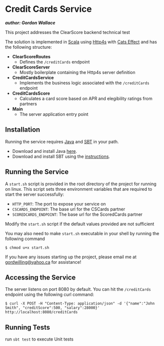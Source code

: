 # Credit Cards Service
*__author: Gordon Wallace__*

This project addresses the ClearScore backend technical test

The solution is implemented in [Scala](https://www.scala-lang.org/) using [Http4s](https://http4s.org/) with [Cats Effect](https://typelevel.org/cats-effect/) and has the following structure:
- __ClearScoreRoutes__
  - Defines the `/creditCards` endpoint
- __ClearScoreServer__
  - Mostly boilerplate containing the Http4s server definition
- __CreditCardsService__
  - Implements the business logic associated with the `/creditCards` endpoint
- __CreditCardsScore__
  - Calculates a card score based on APR and elegibility ratings from partners
- __Main__
  - The server application entry point

## Installation

Running the service requires [Java](https://www.java.com) and [SBT](https://www.scala-sbt.org/) in your path. 
- Download and install Java [here](https://jdk.java.net/java-se-ri/17).
- Download and install SBT using the [instructions](https://www.scala-sbt.org/download.html).

## Running the Service

A `start.sh` script is provided in the root directory of the project for running on linux. This script sets three environment variables that are required to start the server successfully:
- `HTTP_PORT`: The port to expose your service on
- `CSCARDS_ENDPOINT`: The base url for the CSCards partner
- `SCOREDCARDS_ENDPOINT`: The base url for the ScoredCards partner

Modify the `start.sh` script if the default values provided are not sufficient

You may also need to make `start.sh` executable in your shell by running the following command
```
$ chmod u+x start.sh
```
If you have any issues starting up the project, please email me at [gordwilling@yahoo.ca](mailto://gordwilling@yahoo.ca) for assistance!

## Accessing the Service

The server listens on port 8080 by default. You can hit the `/creditCards` endpoint using the following curl command:
```
$ curl -X POST -H "Content-Type: application/json" -d '{"name":"John Smith", "creditScore":500, "salary":28000}' http://localhost:8080/creditCards
```

## Running Tests

run `sbt test` to execute Unit tests
